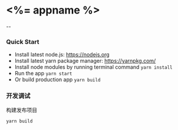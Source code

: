 # <%= appname %>

--


### Quick Start

-   Install latest node.js: https://nodejs.org​
-   Install latest yarn package manager: https://yarnpkg.com/​
-   Install node modules by running terminal command `yarn install`
-   Run the app `yarn start`
-   Or build production app `yarn build`


### 开发调试


构建发布项目

```
yarn build

```